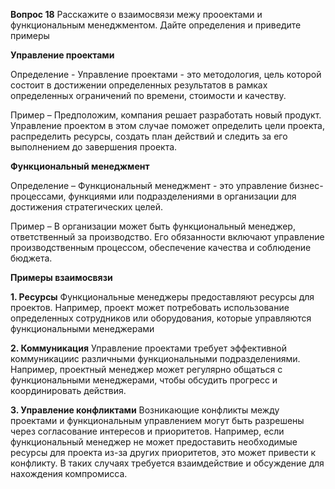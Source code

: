 **Вопрос 18**
Расскажите о взаимосвязи межу прооектами и функциональным менеджментом. Дайте определения и приведите примеры


**Управление проектами**

Определение - Управление проектами - это методология, цель которой состоит в достижении определенных результатов в рамках определенных ограничений по времени, стоимости и качеству.

Пример – Предположим, компания решает разработать новый продукт. Управление проектом в этом случае поможет определить цели проекта, распределить ресурсы, создать план действий и следить за его выполнением до завершения проекта.

**Функциональный менеджмент**

Определение – Функциональный менеджмент - это управление бизнес-процессами, функциями или подразделениями в организации для достижения стратегических целей.

Пример – В организации может быть функциональный менеджер, ответственный за производство. Его обязанности включают управление производственным процессом, обеспечение качества и соблюдение бюджета.

**Примеры взаимосвязи**

**1. Ресурсы**
Функциональные менеджеры предоставляют ресурсы для проектов. 
Например, проект может потребовать использование определенных сотрудников или оборудования, которые управляются функциональными менеджерами

**2. Коммуникация**
Управление проектами требует эффективной коммуникациис различными функциональными подразделениями.
Например, проектный менеджер может регулярно общаться с функциональными менеджерами, чтобы обсудить прогресс и координировать действия.

**3. Управление конфликтами**
Возникающие конфликты между проектами и функциональным управлением могут быть разрешены через согласование интересов и приоритетов.
Например, если функциональный менеджер не может предоставить необходимые ресурсы для проекта из-за других приоритетов, это может привести к конфликту. В таких случаях требуется взаимдействие и обсуждение для нахождения компромисса.
